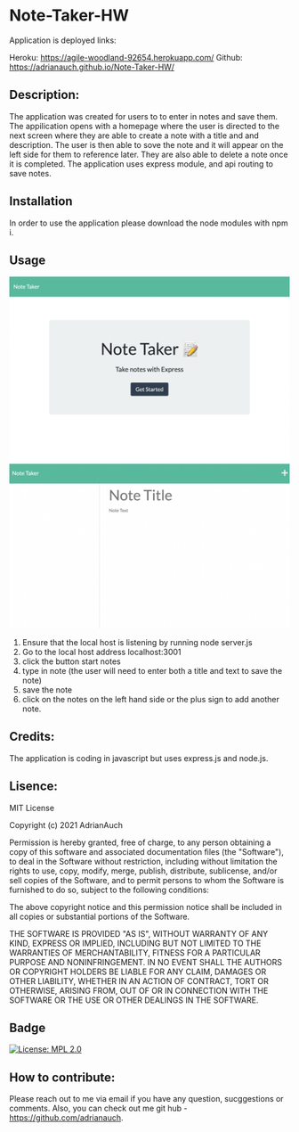 # Note-Taker-HW

Application is deployed links:

Heroku: https://agile-woodland-92654.herokuapp.com/
Github: https://adrianauch.github.io/Note-Taker-HW/

## Description:

The application was created for users to to enter in notes and save them. The appilication opens with a homepage where the user is directed to the next screen where they are able to create a note with a title and and description. The user is then able to sove the note and it will appear on the left side for them to reference later. They are also able to delete a note once it is completed. The application uses express module, and api routing to save notes.

## Installation

In order to use the application please download the node modules with npm i.

## Usage

![photo of note taker app](public/assets/images/ex1.png)
![photo of note html](public/assets/images/ex2.png)

1. Ensure that the local host is listening by running node server.js
2. Go to the local host address localhost:3001
3. click the button start notes
4. type in note (the user will need to enter both a title and text to save the note)
5. save the note
6. click on the notes on the left hand side or the plus sign to add another note.

## Credits:

The application is coding in javascript but uses express.js and node.js.

## Lisence:

MIT License

Copyright (c) 2021 AdrianAuch

Permission is hereby granted, free of charge, to any person obtaining a copy
of this software and associated documentation files (the "Software"), to deal
in the Software without restriction, including without limitation the rights
to use, copy, modify, merge, publish, distribute, sublicense, and/or sell
copies of the Software, and to permit persons to whom the Software is
furnished to do so, subject to the following conditions:

The above copyright notice and this permission notice shall be included in all
copies or substantial portions of the Software.

THE SOFTWARE IS PROVIDED "AS IS", WITHOUT WARRANTY OF ANY KIND, EXPRESS OR
IMPLIED, INCLUDING BUT NOT LIMITED TO THE WARRANTIES OF MERCHANTABILITY,
FITNESS FOR A PARTICULAR PURPOSE AND NONINFRINGEMENT. IN NO EVENT SHALL THE
AUTHORS OR COPYRIGHT HOLDERS BE LIABLE FOR ANY CLAIM, DAMAGES OR OTHER
LIABILITY, WHETHER IN AN ACTION OF CONTRACT, TORT OR OTHERWISE, ARISING FROM,
OUT OF OR IN CONNECTION WITH THE SOFTWARE OR THE USE OR OTHER DEALINGS IN THE
SOFTWARE.

## Badge

[![License: MPL 2.0](https://img.shields.io/badge/License-MPL%202.0-brightgreen.svg)](https://opensource.org/licenses/MPL-2.0)

## How to contribute:

Please reach out to me via email if you have any question, sucggestions or comments. Also, you can check out me git hub - https://github.com/adrianauch.
